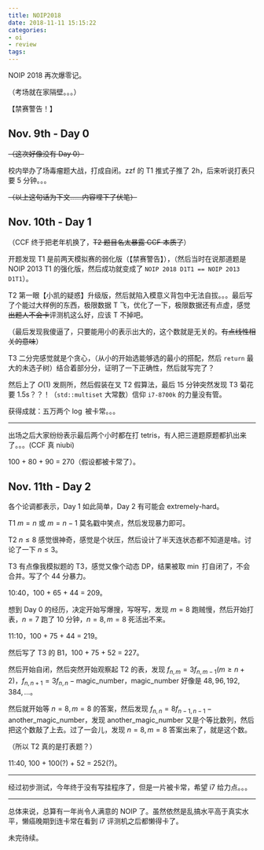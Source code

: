```yaml
---
title: NOIP2018
date: 2018-11-11 15:15:22
categories:
- oi
- review
tags:
---
```


NOIP 2018 再次爆零记。

（考场就在家隔壁。。。）

【禁赛警告！】

<!--- more --->

## Nov. 9th - Day 0

~~（这次好像没有 Day 0）~~

校内举办了场毒瘤题大战，打成自闭。zzf 的 T1 推式子推了 2h，后来听说打表只要 5 分钟。。。

~~（以上这句话为下文……内容埋下了伏笔）~~

## Nov. 10th - Day 1

（CCF 终于把老年机换了，~~T2 题目名太暴露 CCF 本质了~~）

开题发现 T1 是前两天模拟赛的弱化版（【禁赛警告】），（然后当时在说那道题是 NOIP 2013 T1 的强化版，然后成功就变成了 `NOIP 2018 D1T1 == NOIP 2013 D1T1`）。

T2 第一眼【小凯的疑惑】升级版，然后就陷入模意义背包中无法自拔。。。最后写了个能过大样例的东西，极限数据 T 飞，优化了一下，极限数据还有点虚，感觉~~出题人不会卡~~评测机这么好，应该 T 不掉吧。

（最后发现我傻逼了，只要能用小的表示出大的，这个数就是无关的。~~有点线性相关的意味~~）

T3 二分完感觉就是个贪心，（从小的开始选能够选的最小的搭配，然后 `return` 最大的未选子树）结合着部分分，证明了一下正确性，然后就写完了？

然后上了 $O(1)$ 发厕所，然后假装在叉 T2 假算法，最后 15 分钟突然发现 T3 菊花要 1.5s？？！（`std::multiset` 大常数）信仰 `i7-8700k` 的力量没有管。

获得成就：五万两个 $\log$ 被卡常。。。

---

出场之后大家纷纷表示最后两个小时都在打 tetris，有人把三道题原题都扒出来了。。。(CCF 真 niubi)

100 + 80 + 90 = 270（假设都被卡常了）。

## Nov. 11th - Day 2

各个论调都表示，Day 1 如此简单，Day 2 有可能会 extremely-hard。

T1 $m = n$ 或 $m = n - 1$ 莫名戳中笑点，然后发现暴力即可。

T2 $n \le 8$ 感觉很神奇，感觉是个状压，然后设计了半天连状态都不知道是啥。讨论了一下 $n \le 3$。

T3 有点像我模拟题的 T3，感觉又像个动态 DP，结果被取 $\min$ 打自闭了，不会合并。写了个 44 分暴力。

10:40，100 + 65 + 44 = 209。

想到 Day 0 的经历，决定开始写爆搜，写呀写，发现 $m = 8$ 跑贼慢，然后开始打表，$n = 7$ 跑了 10 分钟，$n = 8, m = 8$ 死活出不来。

11:10，100 + 75 + 44 = 219。

然后写了 T3 的 B1，100 + 75 + 52 = 227。

然后开始自闭，然后突然开始观察起 T2 的表，发现 $f_{n, m} = 3 f_{n, m - 1} (m \ge n + 2)$，$f_{n, n + 1} = 3 f_{n, n} - \text{magic_number}$，$\text{magic_number}$ 好像是 $48, 96, 192, 384, \ldots$。

然后就开始等 $n = 8, m = 8$ 的答案，然后发现 $f_{n, n} = 8 f_{n - 1, n - 1} - \text{another_magic_number}$，发现 $\text{another_magic_number}$ 又是个等比数列，然后把这个数敲了上去。过了一会儿，发现 $n = 8, m = 8$ 答案出来了，就是这个数。

（所以 T2 真的是打表题？）

11:40, 100 + 100(?) + 52 = 252(?)。

---

经过初步测试，今年终于没有写挂程序了，但是一片被卡常，希望 i7 给力点。。。

---

总体来说，总算有一年尚令人满意的 NOIP 了。虽然依然是乱搞水平高于真实水平，懒癌晚期到连卡常在看到 i7 评测机之后都懒得卡了。

未完待续。
